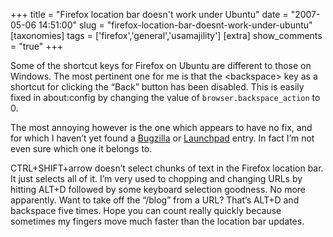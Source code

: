 +++
title = "Firefox location bar doesn't work under Ubuntu"
date = "2007-05-06 14:51:00"
slug = "firefox-location-bar-doesnt-work-under-ubuntu"
[taxonomies]
tags = ['firefox','general','usamajility']
[extra]
show_comments = "true"
+++

Some of the shortcut keys for Firefox on Ubuntu are different to those on Windows. The most pertinent one for me is that the &lt;backspace&gt; key as a shortcut for clicking the “Back” button has been disabled. This is easily fixed in about:config by changing the value of `browser.backspace_action` to 0.

The most annoying however is the one which appears to have no fix, and for which I haven’t yet found a [Bugzilla](http://bugzilla.mozilla.org/) or [Launchpad](https://launchpad.net/ubuntu) entry. In fact I’m not even sure which one it belongs to.

CTRL+SHIFT+arrow doesn’t select chunks of text in the Firefox location bar. It just selects all of it. I’m very used to chopping and changing URLs by hitting ALT+D followed by some keyboard selection goodness. No more apparently. Want to take off the “/blog” from a URL? That’s ALT+D and backspace five times. Hope you can count really quickly because sometimes my fingers move much faster than the location bar updates.
